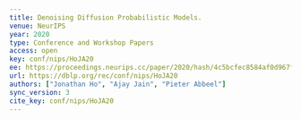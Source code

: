 ```yaml
---
title: Denoising Diffusion Probabilistic Models.
venue: NeurIPS
year: 2020
type: Conference and Workshop Papers
access: open
key: conf/nips/HoJA20
ee: https://proceedings.neurips.cc/paper/2020/hash/4c5bcfec8584af0d967f1ab10179ca4b-Abstract.html
url: https://dblp.org/rec/conf/nips/HoJA20
authors: ["Jonathan Ho", "Ajay Jain", "Pieter Abbeel"]
sync_version: 3
cite_key: conf/nips/HoJA20
---
```

